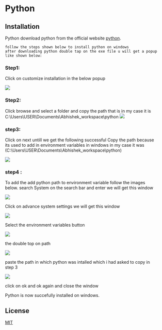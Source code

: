# Python

## Installation
Python 
download python from the official website [python](https://www.python.org/ftp/python/3.9.5/python-3.9.5-amd64.exe).
```
follow the steps shown below to install python on windows
after downloading python double tap on the exe file u will get a popup like shown below:
```
### Step1:

Click on customize installation in the below popup

![](https://github.com/abhishekpshenoy/Python/blob/main/Images/python_installation/img1.PNG)

### Step2:

Click browse and select a folder and copy the path that is in my case it is C:\Users\USER\Documents\Abhishek_workspace\python
![](https://github.com/abhishekpshenoy/Python/blob/main/Images/python_installation/img2.PNG)

### step3:

Click on next untill we get the following successful 
Copy the path because its used to add in environment variables in windows in my case it was 
(C:\Users\USER\Documents\Abhishek_workspace\python)

![](https://github.com/abhishekpshenoy/Python/blob/main/Images/python_installation/img2.PNG)

### step4 :
To add the add python path to environment variable follow the images below.
search System on the search bar and enter we will get this window

![](https://github.com/abhishekpshenoy/Python/blob/main/Images/python_installation/img4.PNG)

Click on advance system settings we will get this window


![](https://github.com/abhishekpshenoy/Python/blob/main/Images/python_installation/img5.PNG)

Select the environment variables button

![](https://github.com/abhishekpshenoy/Python/blob/main/Images/python_installation/img5.PNG)

the double top on path 

![](https://github.com/abhishekpshenoy/Python/blob/main/Images/python_installation/img6.PNG)

paste the path in which python was intalled which i had asked to copy in step 3


![](https://github.com/abhishekpshenoy/Python/blob/main/Images/python_installation/img7.PNG)

click on ok and ok again and close the window

Python is now succefully installed on windows.

## License
[MIT](https://choosealicense.com/licenses/mit/)
